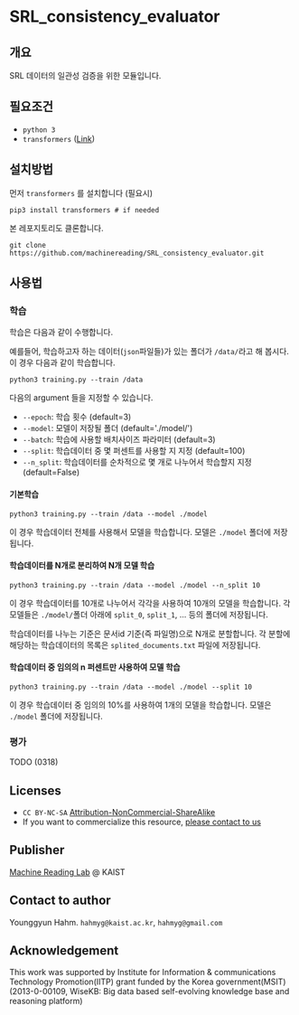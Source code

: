 # SRL_consistency_evaluator

## 개요
SRL 데이터의 일관성 검증을 위한 모듈입니다. 

## 필요조건
* `python 3`
* `transformers` ([Link](https://github.com/huggingface/transformers))

## 설치방법
먼저 `transformers` 를 설치합니다 (필요시)
```
pip3 install transformers # if needed
```
본 레포지토리도 클론합니다.
```
git clone https://github.com/machinereading/SRL_consistency_evaluator.git
```

## 사용법

### 학습

학습은 다음과 같이 수행합니다.

예를들어, 학습하고자 하는 데이터(`json`파일들)가 있는 폴더가 `/data/`라고 해 봅시다. 이 경우 다음과 같이 학습합니다.
```
python3 training.py --train /data
```

다음의 argument 들을 지정할 수 있습니다.
- `--epoch`: 학습 횟수 (default=3)
- `--model`: 모델이 저장될 폴더 (default='./model/')
- `--batch`: 학습에 사용할 배치사이즈 파라미터 (default=3)
- `--split`: 학습데이터 중 몇 퍼센트를 사용할 지 지정 (default=100)
- `--n_split`: 학습데이터를 순차적으로 몇 개로 나누어서 학습할지 지정 (default=False)

#### 기본학습
```
python3 training.py --train /data --model ./model
```
이 경우 학습데이터 전체를 사용해서 모델을 학습합니다. 모델은 `./model` 폴더에 저장됩니다.

#### 학습데이터를 N개로 분리하여 N개 모델 학습
```
python3 training.py --train /data --model ./model --n_split 10
```
이 경우 학습데이터를 10개로 나누어서 각각을 사용하여 10개의 모델을 학습합니다. 각 모델들은 `./model/`폴더 아래에 `split_0`, `split_1`, ... 등의 폴더에 저장됩니다. 

학습데이터를 나누는 기준은 문서id 기준(즉 파일명)으로 N개로 분할합니다. 각 분할에 해당하는 학습데이터의 목록은 `splited_documents.txt` 파일에 저장됩니다.

#### 학습데이터 중 임의의 n 퍼센트만 사용하여 모델 학습
```
python3 training.py --train /data --model ./model --split 10
```
이 경우 학습데이터 중 임의의 10%를 사용하여 1개의 모델을 학습합니다. 모델은 `./model` 폴더에 저장됩니다.


### 평가
TODO (0318)





## Licenses
* `CC BY-NC-SA` [Attribution-NonCommercial-ShareAlike](https://creativecommons.org/licenses/by-nc-sa/2.0/)
* If you want to commercialize this resource, [please contact to us](http://mrlab.kaist.ac.kr/contact)

## Publisher
[Machine Reading Lab](http://mrlab.kaist.ac.kr/) @ KAIST

## Contact to author
Younggyun Hahm. `hahmyg@kaist.ac.kr`, `hahmyg@gmail.com`

## Acknowledgement
This work was supported by Institute for Information & communications Technology Promotion(IITP) grant funded by the Korea government(MSIT) (2013-0-00109, WiseKB: Big data based self-evolving knowledge base and reasoning platform)
